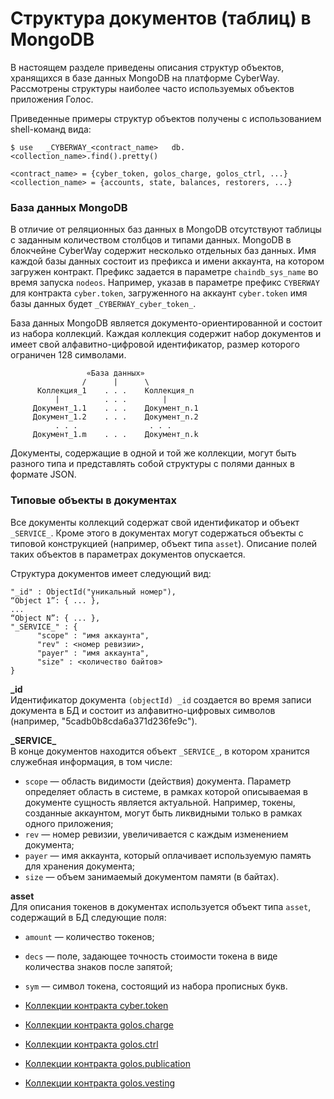 # Структура документов (таблиц) в MongoDB

В настоящем разделе приведены описания структур объектов, хранящихся в базе данных MongoDB на платформе CyberWay. Рассмотрены структуры наиболее часто используемых объектов приложения Голос.  

Приведенные примеры структур объектов получены с использованием shell-команд вида:
```
$ use   _CYBERWAY_<contract_name>   db.<collection_name>.find().pretty()

<contract_name> = {cyber_token, golos_charge, golos_ctrl, ...}
<collection_name> = {accounts, state, balances, restorers, ...}
```
 

### База данных MongoDB
В отличие от реляционных баз данных в MongoDB отсутствуют таблицы с заданным количеством столбцов и типами данных. MongoDB в блокчейне CyberWay содержит несколько отдельных баз данных. Имя каждой базы данных состоит из префикса и имени аккаунта, на котором загружен контракт. Префикс задается в параметре `chaindb_sys_name` во время запуска `nodeos`. Например, указав в параметре префикс `CYBERWAY` для контракта `cyber.token`, загруженного на аккаунт `cyber.token` имя базы данных будет `_CYBERWAY_cyber_token_`.  

База данных MongoDB является документо-ориентированной и состоит из набора коллекций. Каждая коллекция содержит набор документов и имеет свой алфавитно-цифровой идентификатор, размер которого ограничен 128 символами.

```
                 «База данных»
                /      |      \
      Коллекция_1    . . .    Коллекция_n
          |          . . .        |
     Документ_1.1    . . .    Документ_n.1
     Документ_1.2    . . .    Документ_n.2
          . . .                . . . 
     Документ_1.m    . . .    Документ_n.k 
```
Документы, содержащие в одной и той же коллекции, могут быть разного типа и представлять собой структуры с полями данных в формате JSON. 
 
 
### Типовые объекты в документах
Все документы коллекций содержат свой идентификатор и объект `_SERVICE_`. Кроме этого в документах могут содержаться объекты с типовой конструкцией (например, объект типа `asset`). Описание полей таких объектов в параметрах документов опускается.  

Структура документов имеет следующий вид:
```
"_id" : ObjectId("уникальный номер"),
“Object 1”: { ... },
...
“Object N”: { ... },
"_SERVICE_" : {
      "scope" : "имя аккаунта",
      "rev" : <номер ревизии>,
      "payer" : "имя аккаунта",
      "size" : <количество байтов>
}
```

**\_id**  
Идентификатор документа `(objectId) _id` создается во время записи документа в БД и состоит из алфавитно-цифровых символов (например, "5cadb0b8cda6a371d236fe9c").  


**\_SERVICE_**  
В конце документов находится объект `_SERVICE_`, в котором хранится служебная информация, в том числе:  
* `scope` — область видимости (действия) документа. Параметр определяет область в системе, в рамках которой описываемая в документе сущность является актуальной. Например, токены, созданные аккаунтом, могут быть ликвидными только в рамках одного приложения;  
* `rev` — номер ревизии, увеличивается с каждым изменением документа;  
* `payer` — имя аккаунта, который оплачивает используемую память для хранения документа;  
* `size` — объем занимаемый документом памяти (в байтах).  


**asset**  
Для описания токенов в документах используется объект типа `asset`, содержащий в БД следующие поля:  
* `amount` — количество токенов;  
* `decs` — поле, задающее точность стоимости токена в виде количества знаков после запятой;  
* `sym` — символ токена, состоящий из набора прописных букв. 



* [Коллекции контракта cyber.token](/developers/mongo_tables/cyber.token_tables.md)
* [Коллекции контракта golos.charge](/developers/mongo_tables/golos.charge_tables.md)
* [Коллекции контракта golos.ctrl](/developers/mongo_tables/golos.ctrl_tables.md)
* [Коллекции контракта golos.publication](/developers/mongo_tables/golos.publication_tables.md)
* [Коллекции контракта golos.vesting](/developers/mongo_tables/golos.vesting_tables.md)

